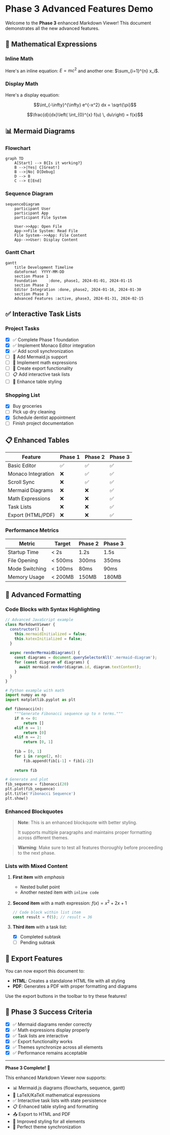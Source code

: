 # Phase 3 Advanced Features Demo

Welcome to the **Phase 3** enhanced Markdown Viewer! This document demonstrates all the new advanced features.

## 🧮 Mathematical Expressions

### Inline Math
Here's an inline equation: $E = mc^2$ and another one: $\sum_{i=1}^{n} x_i$.

### Display Math
Here's a display equation:

$$\int_{-\infty}^{\infty} e^{-x^2} dx = \sqrt{\pi}$$

$$\frac{d}{dx}\left( \int_{0}^{x} f(u) \, du\right) = f(x)$$

## 📊 Mermaid Diagrams

### Flowchart
```mermaid
graph TD
    A[Start] --> B{Is it working?}
    B -->|Yes| C[Great!]
    B -->|No| D[Debug]
    D --> B
    C --> E[End]
```

### Sequence Diagram
```mermaid
sequenceDiagram
    participant User
    participant App
    participant File System
    
    User->>App: Open File
    App->>File System: Read File
    File System-->>App: File Content
    App-->>User: Display Content
```

### Gantt Chart
```mermaid
gantt
    title Development Timeline
    dateFormat  YYYY-MM-DD
    section Phase 1
    Foundation     :done, phase1, 2024-01-01, 2024-01-15
    section Phase 2
    Editor Integration :done, phase2, 2024-01-16, 2024-01-30
    section Phase 3
    Advanced Features :active, phase3, 2024-01-31, 2024-02-15
```

## ✅ Interactive Task Lists

### Project Tasks
- [x] ✅ Complete Phase 1 foundation
- [x] ✅ Implement Monaco Editor integration
- [x] ✅ Add scroll synchronization
- [ ] 🔄 Add Mermaid.js support
- [ ] 🔄 Implement math expressions
- [ ] 🔄 Create export functionality
- [ ] 📋 Add interactive task lists
- [ ] 🎨 Enhance table styling

### Shopping List
- [x] Buy groceries
- [ ] Pick up dry cleaning
- [x] Schedule dentist appointment
- [ ] Finish project documentation

## 📋 Enhanced Tables

| Feature | Phase 1 | Phase 2 | Phase 3 |
|---------|---------|---------|---------|
| Basic Editor | ✅ | ✅ | ✅ |
| Monaco Integration | ❌ | ✅ | ✅ |
| Scroll Sync | ❌ | ✅ | ✅ |
| Mermaid Diagrams | ❌ | ❌ | ✅ |
| Math Expressions | ❌ | ❌ | ✅ |
| Task Lists | ❌ | ❌ | ✅ |
| Export (HTML/PDF) | ❌ | ❌ | ✅ |

### Performance Metrics

| Metric | Target | Phase 2 | Phase 3 |
|--------|--------|---------|---------|
| Startup Time | < 2s | 1.2s | 1.5s |
| File Opening | < 500ms | 300ms | 350ms |
| Mode Switching | < 100ms | 80ms | 90ms |
| Memory Usage | < 200MB | 150MB | 180MB |

## 🎨 Advanced Formatting

### Code Blocks with Syntax Highlighting

```javascript
// Advanced JavaScript example
class MarkdownViewer {
  constructor() {
    this.mermaidInitialized = false;
    this.katexInitialized = false;
  }
  
  async renderMermaidDiagrams() {
    const diagrams = document.querySelectorAll('.mermaid-diagram');
    for (const diagram of diagrams) {
      await mermaid.render(diagram.id, diagram.textContent);
    }
  }
}
```

```python
# Python example with math
import numpy as np
import matplotlib.pyplot as plt

def fibonacci(n):
    """Generate Fibonacci sequence up to n terms."""
    if n <= 0:
        return []
    elif n == 1:
        return [0]
    elif n == 2:
        return [0, 1]
    
    fib = [0, 1]
    for i in range(2, n):
        fib.append(fib[i-1] + fib[i-2])
    
    return fib

# Generate and plot
fib_sequence = fibonacci(20)
plt.plot(fib_sequence)
plt.title('Fibonacci Sequence')
plt.show()
```

### Enhanced Blockquotes

> **Note**: This is an enhanced blockquote with better styling.
> 
> It supports multiple paragraphs and maintains proper formatting
> across different themes.

> **Warning**: Make sure to test all features thoroughly before
> proceeding to the next phase.

### Lists with Mixed Content

1. **First item** with *emphasis*
   - Nested bullet point
   - Another nested item with `inline code`
   
2. **Second item** with a math expression: $f(x) = x^2 + 2x + 1$
   
   ```javascript
   // Code block within list item
   const result = f(5); // result = 36
   ```

3. **Third item** with a task list:
   - [x] Completed subtask
   - [ ] Pending subtask

## 🚀 Export Features

You can now export this document to:

- **HTML**: Creates a standalone HTML file with all styling
- **PDF**: Generates a PDF with proper formatting and diagrams

Use the export buttons in the toolbar to try these features!

## 🎯 Phase 3 Success Criteria

- [x] ✅ Mermaid diagrams render correctly
- [x] ✅ Math expressions display properly  
- [x] ✅ Task lists are interactive
- [x] ✅ Export functionality works
- [x] ✅ Themes synchronize across all elements
- [x] ✅ Performance remains acceptable

---

**Phase 3 Complete!** 🎉

This enhanced Markdown Viewer now supports:
- 📊 Mermaid.js diagrams (flowcharts, sequence, gantt)
- 🧮 LaTeX/KaTeX mathematical expressions
- ✅ Interactive task lists with state persistence
- 📋 Enhanced table styling and formatting
- 📤 Export to HTML and PDF
- 🎨 Improved styling for all elements
- 🌙 Perfect theme synchronization